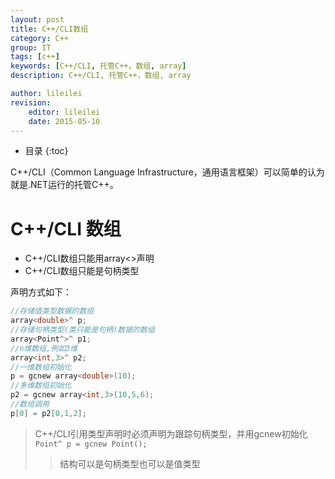 ```yaml
---
layout: post
title: C++/CLI数组
category: C++
group: IT
tags: [c++]
keywords: [C++/CLI, 托管C++，数组, array]
description: C++/CLI, 托管C++，数组, array

author: lileilei
revision:
    editor: lileilei
    date: 2015-05-10
---
```


* 目录
{:toc}

C++/CLI（Common Language Infrastructure，通用语言框架）可以简单的认为就是.NET运行的托管C++。

# C++/CLI 数组

+ C++/CLI数组只能用array<>声明
+ C++/CLI数组只能是句柄类型

声明方式如下：

~~~ cpp
//存储值类型数据的数组
array<double>^ p;
//存储句柄类型(类只能是句柄)数据的数组
array<Point^>^ p1;
//n维数组,例如3维
array<int,3>^ p2;
//一维数组初始化
p = gcnew array<double>(10);
//多维数组初始化
p2 = gcnew array<int,3>(10,5,6);
//数组调用
p[0] = p2[0,1,2];
~~~

> C++/CLI引用类型声明时必须声明为跟踪句柄类型，并用gcnew初始化`Point^ p = gcnew Point();`
> 
> > 结构可以是句柄类型也可以是值类型